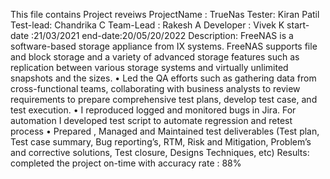 This file contains Project reveiws
ProjectName : TrueNas
Tester: Kiran Patil
Test-lead: Chandrika C
Team-Lead : Rakesh A
Developer : Vivek K
start-date :21/03/2021
end-date:20/05/20/2022
Description:
FreeNAS is a software-based storage appliance from IX systems. FreeNAS supports file and block storage and a variety of advanced storage features such as replication between various storage systems and virtually unlimited snapshots and the sizes.
•	Led the QA efforts such as gathering data from cross-functional teams, collaborating with business analysts to review requirements to prepare comprehensive test plans, develop test case, and test execution.
•	I reproduced logged and monitored bugs in Jira. For automation I developed test script to automate regression and retest process
•	Prepared , Managed and Maintained test deliverables (Test plan, Test case summary, Bug reporting’s, RTM, Risk and Mitigation, Problem’s and corrective solutions, Test closure, Designs Techniques, etc)
Results:
completed the project on-time with accuracy rate : 88%
